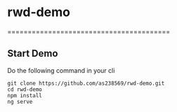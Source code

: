 # rwd-demo
========================================

Start Demo
--------------
Do the following command in your cli

```
git clone https://github.com/as238569/rwd-demo.git
cd rwd-demo
npm install
ng serve
```
